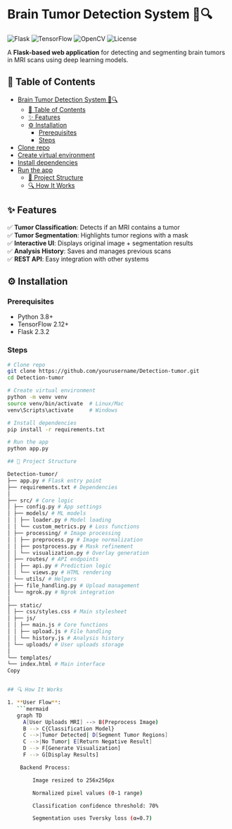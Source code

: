 # Brain Tumor Detection System 🧠🔍

![Flask](https://img.shields.io/badge/Flask-2.3.2-lightgrey?logo=flask)
![TensorFlow](https://img.shields.io/badge/TensorFlow-2.12.0-orange?logo=tensorflow)
![OpenCV](https://img.shields.io/badge/OpenCV-4.7.0-blue?logo=opencv)
![License](https://img.shields.io/badge/License-MIT-green)

A **Flask-based web application** for detecting and segmenting brain tumors in MRI scans using deep learning models.

## 📌 Table of Contents
- [Brain Tumor Detection System 🧠🔍](#brain-tumor-detection-system-)
  - [📌 Table of Contents](#-table-of-contents)
  - [✨ Features](#-features)
  - [⚙️ Installation](#️-installation)
    - [Prerequisites](#prerequisites)
    - [Steps](#steps)
- [Clone repo](#clone-repo)
- [Create virtual environment](#create-virtual-environment)
- [Install dependencies](#install-dependencies)
- [Run the app](#run-the-app)
  - [📂 Project Structure](#-project-structure)
  - [🔍 How It Works](#-how-it-works)

## ✨ Features
✅ **Tumor Classification**: Detects if an MRI contains a tumor  
✅ **Tumor Segmentation**: Highlights tumor regions with a mask  
✅ **Interactive UI**: Displays original image + segmentation results  
✅ **Analysis History**: Saves and manages previous scans  
✅ **REST API**: Easy integration with other systems  

## ⚙️ Installation

### Prerequisites
- Python 3.8+
- TensorFlow 2.12+
- Flask 2.3.2

### Steps
```bash
# Clone repo
git clone https://github.com/yourusername/Detection-tumor.git
cd Detection-tumor

# Create virtual environment
python -m venv venv
source venv/bin/activate  # Linux/Mac
venv\Scripts\activate     # Windows

# Install dependencies
pip install -r requirements.txt

# Run the app
python app.py

## 📂 Project Structure

Detection-tumor/
├── app.py # Flask entry point
├── requirements.txt # Dependencies
│
├── src/ # Core logic
│ ├── config.py # App settings
│ ├── models/ # ML models
│ │ ├── loader.py # Model loading
│ │ └── custom_metrics.py # Loss functions
│ ├── processing/ # Image processing
│ │ ├── preprocess.py # Image normalization
│ │ ├── postprocess.py # Mask refinement
│ │ └── visualization.py # Overlay generation
│ ├── routes/ # API endpoints
│ │ ├── api.py # Prediction logic
│ │ └── views.py # HTML rendering
│ └── utils/ # Helpers
│ ├── file_handling.py # Upload management
│ └── ngrok.py # Ngrok integration
│
├── static/
│ ├── css/styles.css # Main stylesheet
│ ├── js/
│ │ ├── main.js # Core functions
│ │ ├── upload.js # File handling
│ │ └── history.js # Analysis history
│ └── uploads/ # User uploads storage
│
└── templates/
└── index.html # Main interface
Copy


## 🔍 How It Works

1. **User Flow**:
   ```mermaid
   graph TD
     A[User Uploads MRI] --> B(Preprocess Image)
     B --> C{Classification Model}
     C -->|Tumor Detected| D[Segment Tumor Regions]
     C -->|No Tumor| E[Return Negative Result]
     D --> F[Generate Visualization]
     F --> G[Display Results]

    Backend Process:

        Image resized to 256x256px

        Normalized pixel values (0-1 range)

        Classification confidence threshold: 70%

        Segmentation uses Tversky loss (α=0.7)
